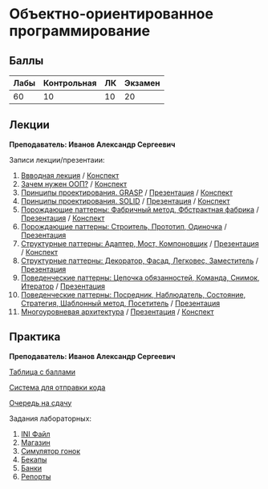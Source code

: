 # Объектно-ориентированное программирование

## Баллы

| Лабы | Контрольная | ЛК | Экзамен |
| :--- | :--- | :--- | :--- |
| 60 | 10 | 10 | 20 |

## Лекции

**Преподаватель: Иванов Александр Сергеевич**

Записи лекции/презентаии:

1. [Ввводная лекция](https://yadi.sk/d/iGz5-Vunb5dKHA/2020-09-07.mp4?w=1) / [Конспект](https://drive.google.com/file/d/1m7Qf63S4wudzh_plSMOehnHUQBRY5tMn/view?usp=sharing)
2. [Зачем нужен ООП?](https://yadi.sk/d/iGz5-Vunb5dKHA/02-proc2oop-2020-09-14.mp4?w=1) / [Конспект](https://drive.google.com/file/d/1QQtATvrY4psHbE-qVbwfG0i2g5mfQ16D/view?usp=sharing)
3. [Принципы проектирования. GRASP](https://yadi.sk/d/iGz5-Vunb5dKHA/03-grasp-2020-09-28.mp4?w=1) / [Презентация](https://docs.google.com/presentation/d/13qoSF_MnO_tZ2N54yi4RHMl_sjDDe09OUT3Opg8Ct0k/edit#slide=id.g9c7e3e1ecd_0_60) / [Конспект](https://drive.google.com/file/d/1ZVBO4AwDodu4GZxUAOrCovraNtZoI5N3/view?usp=sharing)
4. [Принципы проектирования. SOLID](https://yadi.sk/d/iGz5-Vunb5dKHA/04-solid-2020-10-05.mp4?w=1) / [Презентация](https://docs.google.com/presentation/d/13qoSF_MnO_tZ2N54yi4RHMl_sjDDe09OUT3Opg8Ct0k/edit?usp=sharing) / [Конспект](https://drive.google.com/file/d/19HUbkHc1FplriAJHx7Vr7pFiTqBvr0MQ/view?usp=sharing)
5. [Порождающие паттерны: Фабричный метод, Фбстрактная фабрика](https://yadi.sk/d/iGz5-Vunb5dKHA/05-factory-method-abstract-factory-2020-10-12.mp4?w=1) / [Презентация](https://docs.google.com/presentation/d/1x0pdENzumc1Gi0wS7AlmIdsr9txU3Rxaq2PrmFMmJ50/edit?usp=sharing) / [Конспект](https://drive.google.com/file/d/141XXu5oZq6go5kDGDx297CF7nvOLOGze/view?usp=sharing)
6. [Порождающие паттерны: Cтроитель, Прототип, Одиночка](https://yadi.sk/d/iGz5-Vunb5dKHA/06-builder-prototype-singleton-2020-10-19.mp4?w=1) / [Презентация](https://docs.google.com/presentation/d/10aYtnabVNGNIyGFRQqE0wbFeRFHONb_A4PtbuN8MFEM/edit?usp=sharing)
7. [Структурные паттерны: Адаптер, Мост, Компоновщик](https://yadi.sk/d/iGz5-Vunb5dKHA/07-adapter-bridge-composite-2020-10-26.mp4?w=1) / [Презентация](https://docs.google.com/presentation/d/14yCtdUL6y6zXu93LJeOzz_7Ld0AfCWzR9Fg2k_TEbfI/edit?usp=sharing) / [Конспект](https://drive.google.com/file/d/1YLVBqty9Y7mmykKsfpc0EGeaJXWSkdGb/view?usp=sharing)
8. [Структурные паттерны: Декоратор, Фасад, Легковес, Заместитель](https://yadi.sk/d/iGz5-Vunb5dKHA/08-decorator-facade-flyweight-proxy-2020-11-09.mp4?w=1) / [Презентация](https://docs.google.com/presentation/d/1rEt_POlUWDbAYi1wofaETbzcf23yhLH96ex_sljBpVE/edit?usp=sharing)
9. [Поведенческие паттерны: Цепочка обязанностей, Команда, Снимок, Итератор](https://yadi.sk/d/iGz5-Vunb5dKHA/09-chain-of-responsibility-command-memento-iterator-2020-11-16.mp4?w=1) / [Презентация](https://docs.google.com/presentation/d/1mhfQVBdeTcrN_r8wGvqSe1GEJgDm99h2kvplw0nbe6g/edit?usp=sharing)
10. [Поведенческие паттерны: Посредник, Наблюдатель, Состояние, Стратегия, Шаблонный метод, Посетитель](https://yadi.sk/d/iGz5-Vunb5dKHA/10-mediator-observer-state-strategy-template-method-visitor-2020-11-23.mp4?w=1) / [Презентация](https://docs.google.com/presentation/d/1d2JmJroxmQf18-q3LUvscQMPnWttq-_jr2b8t0OpwVI/edit?usp=sharing)
11. [Многоуровневая архитектура](https://yadi.sk/d/iGz5-Vunb5dKHA/11-multilayer-architecture-2020-11-30.mp4?w=1) / [Презентация](https://docs.google.com/presentation/d/1-IN9LDx8NbQTOMXBD8jpHDCun-vjxLdvnhqG6iXTArs/edit?usp=sharing) / [Конспект](https://drive.google.com/file/d/1Ti3f8B-mDVi35zSe7nWEkdZLdnBkiaeH/view?usp=sharing)

## Практика

**Преподаватель: Иванов Александр Сергеевич**

[Таблица с баллами](https://docs.google.com/spreadsheets/d/1H75MoSvL-165x5aM-p26eFZcY57UYx0gPtOHhvpGYGw/edit#gid=1466777734)

[Система для отправки кода](https://reports.artrey.ru)

[Очередь на сдачу](https://docs.google.com/spreadsheets/d/1kHn8UgYGXZbJee_dTHJXTzUId4jblC9tryPePjsPqKg/edit#gid=0)

Задания лабораторных:

1. [INI Файл](https://drive.google.com/file/d/1koxIp9u-PT3ZqzairQ9zQNkfCwm9A9uA/view)
2. [Магазин](https://drive.google.com/file/d/1tIi2pzSzwMYN4u7QG-xUF0gzBSGUwWZB/view)
3. [Симулятор гонок](https://drive.google.com/file/d/1gw1Jh05lYzZCbchvtCOd6ZOwo3e9UPVh/view)
4. [Бекапы](https://drive.google.com/file/d/1VTi5sps5BmzX91NUe59QlNYPMlkXCWQq/view?usp=sharing)
5. [Банки](https://drive.google.com/file/d/1bkpPv6Suv1GxTjZoyxQwK0fCJnKWsXLB/view?usp=sharing)
6. [Репорты](https://drive.google.com/file/d/16Yv1YY9rmFMWLV0U13f6900k1vs1VH7_/view?usp=sharing)

